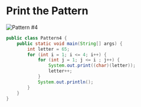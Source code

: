 # Print the Pattern

![Pattern #4](https://github.com/Swapnadip2005/Java_DSA_Insider/assets/149895037/a696e2cc-c659-4e53-9409-a54dabd67dc6)

```java
public class Pattern4 {
    public static void main(String[] args) {
        int letter = 65;
        for (int i = 1; i <= 4; i++) {
            for (int j = 1; j <= i ; j++) {
                System.out.print((char)(letter));
                letter++;
            }
            System.out.println();
        }
    }
}
```
